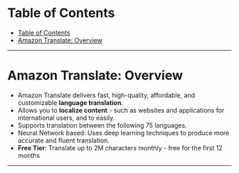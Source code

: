 # Table of Contents

- [Table of Contents](#table-of-contents)
- [Amazon Translate: Overview](#amazon-translate-overview)

---

# Amazon Translate: Overview

- Amazon Translate delivers fast, high-quality, affordable, and customizable **language translation**.
- Allows you to **localize content** - such as websites and applications for international users, and to easily.
- Supports translation between the following 75 languages.
- Neural Network based: Uses deep learning techniques to produce more accurate and fluent translation.
- **Free Tier**: Translate up to 2M characters monthly - free for the first 12 months

---
